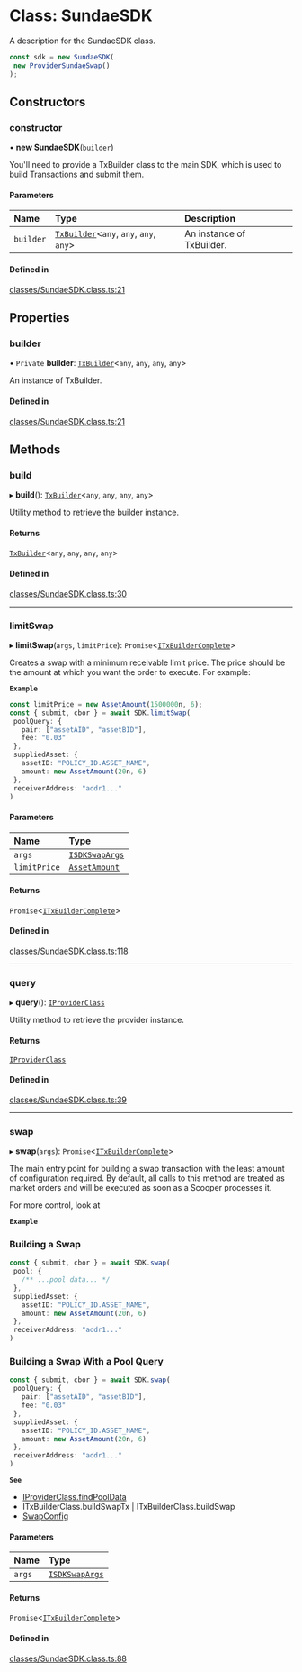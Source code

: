 # Class: SundaeSDK

A description for the SundaeSDK class.

```ts
const sdk = new SundaeSDK(
 new ProviderSundaeSwap()
);
```

## Constructors

### constructor

• **new SundaeSDK**(`builder`)

You'll need to provide a TxBuilder class to the main SDK, which is used to build Transactions and submit them.

#### Parameters

| Name | Type | Description |
| :------ | :------ | :------ |
| `builder` | [`TxBuilder`](TxBuilder.md)<`any`, `any`, `any`, `any`\> | An instance of TxBuilder. |

#### Defined in

[classes/SundaeSDK.class.ts:21](https://github.com/SundaeSwap-finance/sundae-sdk/blob/main/packages/core/src/classes/SundaeSDK.class.ts#L21)

## Properties

### builder

• `Private` **builder**: [`TxBuilder`](TxBuilder.md)<`any`, `any`, `any`, `any`\>

An instance of TxBuilder.

#### Defined in

[classes/SundaeSDK.class.ts:21](https://github.com/SundaeSwap-finance/sundae-sdk/blob/main/packages/core/src/classes/SundaeSDK.class.ts#L21)

## Methods

### build

▸ **build**(): [`TxBuilder`](TxBuilder.md)<`any`, `any`, `any`, `any`\>

Utility method to retrieve the builder instance.

#### Returns

[`TxBuilder`](TxBuilder.md)<`any`, `any`, `any`, `any`\>

#### Defined in

[classes/SundaeSDK.class.ts:30](https://github.com/SundaeSwap-finance/sundae-sdk/blob/main/packages/core/src/classes/SundaeSDK.class.ts#L30)

___

### limitSwap

▸ **limitSwap**(`args`, `limitPrice`): `Promise`<[`ITxBuilderComplete`](../interfaces/ITxBuilderComplete.md)\>

Creates a swap with a minimum receivable limit price. The price should be the amount
at which you want the order to execute. For example:

**`Example`**

```ts
const limitPrice = new AssetAmount(1500000n, 6);
const { submit, cbor } = await SDK.limitSwap(
 poolQuery: {
   pair: ["assetAID", "assetBID"],
   fee: "0.03"
 },
 suppliedAsset: {
   assetID: "POLICY_ID.ASSET_NAME",
   amount: new AssetAmount(20n, 6)
 },
 receiverAddress: "addr1..."
)
```

#### Parameters

| Name | Type |
| :------ | :------ |
| `args` | [`ISDKSwapArgs`](../interfaces/ISDKSwapArgs.md) |
| `limitPrice` | [`AssetAmount`](AssetAmount.md) |

#### Returns

`Promise`<[`ITxBuilderComplete`](../interfaces/ITxBuilderComplete.md)\>

#### Defined in

[classes/SundaeSDK.class.ts:118](https://github.com/SundaeSwap-finance/sundae-sdk/blob/main/packages/core/src/classes/SundaeSDK.class.ts#L118)

___

### query

▸ **query**(): [`IProviderClass`](../interfaces/IProviderClass.md)

Utility method to retrieve the provider instance.

#### Returns

[`IProviderClass`](../interfaces/IProviderClass.md)

#### Defined in

[classes/SundaeSDK.class.ts:39](https://github.com/SundaeSwap-finance/sundae-sdk/blob/main/packages/core/src/classes/SundaeSDK.class.ts#L39)

___

### swap

▸ **swap**(`args`): `Promise`<[`ITxBuilderComplete`](../interfaces/ITxBuilderComplete.md)\>

The main entry point for building a swap transaction with the least amount
of configuration required. By default, all calls to this method are treated
as market orders and will be executed as soon as a Scooper processes it.

For more control, look at

**`Example`**

### Building a Swap
```ts
const { submit, cbor } = await SDK.swap(
 pool: {
   /** ...pool data... */
 },
 suppliedAsset: {
   assetID: "POLICY_ID.ASSET_NAME",
   amount: new AssetAmount(20n, 6)
 },
 receiverAddress: "addr1..."
)
```

### Building a Swap With a Pool Query
```ts
const { submit, cbor } = await SDK.swap(
 poolQuery: {
   pair: ["assetAID", "assetBID"],
   fee: "0.03"
 },
 suppliedAsset: {
   assetID: "POLICY_ID.ASSET_NAME",
   amount: new AssetAmount(20n, 6)
 },
 receiverAddress: "addr1..."
)
```

**`See`**

 - [IProviderClass.findPoolData](../interfaces/IProviderClass.md#findpooldata)
 - ITxBuilderClass.buildSwapTx | ITxBuilderClass.buildSwap
 - [SwapConfig](SwapConfig.md)

#### Parameters

| Name | Type |
| :------ | :------ |
| `args` | [`ISDKSwapArgs`](../interfaces/ISDKSwapArgs.md) |

#### Returns

`Promise`<[`ITxBuilderComplete`](../interfaces/ITxBuilderComplete.md)\>

#### Defined in

[classes/SundaeSDK.class.ts:88](https://github.com/SundaeSwap-finance/sundae-sdk/blob/main/packages/core/src/classes/SundaeSDK.class.ts#L88)
